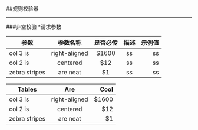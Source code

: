 
##规则校验器
***
###非空校验
*请求参数
	
| 参数        	| 参数名称      | 是否必传  	|描述		|示例值	       |
| ------------- |:-------------:|:-------------:|:-------------:|-------------:|
| col 3 is      | right-aligned | $1600 	|	ss	|      ss      |
| col 2 is      | centered      |   $12 	|ss		|ss	       |
| zebra stripes | are neat      |    $1 	|ss		|ss	       |
	
| Tables        | Are           | Cool  |
| ------------- |:-------------:| -----:|
| col 3 is      | right-aligned | $1600 |
| col 2 is      | centered      |   $12 |
| zebra stripes | are neat      |    $1 |

